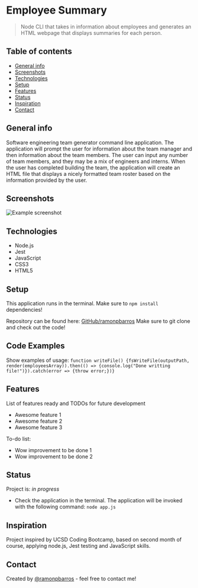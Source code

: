 # Employee Summary
> Node CLI that takes in information about employees and generates an HTML webpage that displays summaries for each person.

## Table of contents
* [General info](#general-info)
* [Screenshots](#screenshots)
* [Technologies](#technologies)
* [Setup](#setup)
* [Features](#features)
* [Status](#status)
* [Inspiration](#inspiration)
* [Contact](#contact)

## General info
Software engineering team generator command line application. The application will prompt the user for information about the team manager and then information about the team members. The user can input any number of team members, and they may be a mix of engineers and interns. When the user has completed building the team, the application will create an HTML file that displays a nicely formatted team roster based on the information provided by the user.

## Screenshots
![Example screenshot](./img/screenshot.png)

## Technologies
* Node.js
* Jest
* JavaScript
* CSS3
* HTML5

## Setup
This application runs in the terminal. Make sure to `npm install` dependencies!

Repository can be found here: [GitHub/ramonpbarros](https://github.com/ramonpbarros/employee-summary) Make sure to git clone and check out the code!

## Code Examples
Show examples of usage:
`function writeFile() {fsWriteFile(outputPath, render(employeesArray)).then(() => {console.log("Done writting file!")}).catch(error => {throw error;})}`

## Features
List of features ready and TODOs for future development
* Awesome feature 1
* Awesome feature 2
* Awesome feature 3

To-do list:
* Wow improvement to be done 1
* Wow improvement to be done 2

## Status
Project is: _in progress_
* Check the application in the terminal. The application will be invoked with the following command: `node app.js`

## Inspiration
Project inspired by UCSD Coding Bootcamp, based on second month of course, applying node.js, Jest testing and JavaScript skills.

## Contact
Created by [@ramonpbarros](https://github.com/ramonpbarros) - feel free to contact me!